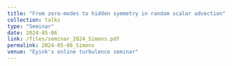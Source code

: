 ```yaml
---
title: "From zero-modes to hidden symmetry in random scalar advection"
collection: talks
type: "Seminar"
date: 2024-05-06
link: /files/seminar_2024_Simons.pdf
permalink: 2024-05-06_Simons
venue: "Eyink's online turbulence seminar"
---
```

